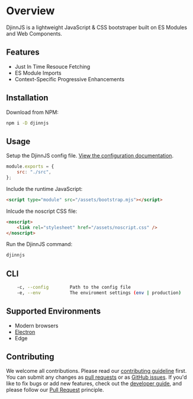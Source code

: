 # Overview

DjinnJS is a lightweight JavaScript & CSS bootstraper built on ES Modules and Web Components.

## Features

-   Just In Time Resouce Fetching
-   ES Module Imports
-   Context-Specific Progressive Enhancements

## Installation

Download from NPM:

```sh
npm i -D djinnjs
```

## Usage

Setup the DjinnJS config file. [View the configuration documentation](https://djinnjs.com/configuration).

```javascript
module.exports = {
    src: "./src",
};
```

Include the runtime JavaScript:

```html
<script type="module" src="/assets/bootstrap.mjs"></script>
```

Inlcude the noscript CSS file:

```html
<noscript>
    <link rel="stylesheet" href="/assets/noscript.css" />
</noscript>
```

Run the DjinnJS command:

```sh
djinnjs
```

## CLI

```bash
    -c, --config        Path to the config file
    -e, --env           The enviroment settings (env | production)
```

## Supported Environments

-   Modern browsers
-   [Electron](https://electronjs.org/)
-   Edge

## Contributing

We welcome all contributions. Please read our [contributing guideline](/contributing) first. You can submit any changes as [pull requests](https://github.com/Pageworks/djinnjs/pulls) or as [GitHub issues](https://github.com/Pageworks/djinnjs/issues). If you'd like to fix bugs or add new features, check out the [developer guide](/developers), and please follow our [Pull Request](https://djinnjs.com/contributing#branch-organization) principle.
